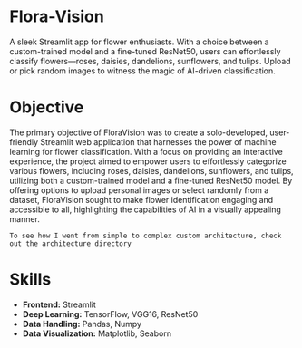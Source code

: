 # Flora-Vision
A sleek Streamlit app for flower enthusiasts. With a choice between a custom-trained model and a fine-tuned ResNet50, users can effortlessly classify flowers—roses, daisies, dandelions, sunflowers, and tulips. Upload or pick random images to witness the magic of AI-driven classification.

# Objective
The primary objective of FloraVision was to create a solo-developed, user-friendly Streamlit web application 
that harnesses the power of machine learning for flower classification. With a focus on providing an interactive 
experience, the project aimed to empower users to effortlessly categorize various flowers, including roses, daisies, 
dandelions, sunflowers, and tulips, utilizing both a custom-trained model and a fine-tuned ResNet50 model. By offering
options to upload personal images or select randomly from a dataset, FloraVision sought to make flower identification 
engaging and accessible to all, highlighting the capabilities of AI in a visually appealing manner.

```To see how I went from simple to complex custom architecture, check out the architecture directory```
# Skills
- **Frontend:** Streamlit
- **Deep Learning:** TensorFlow, VGG16, ResNet50
- **Data Handling:** Pandas, Numpy
- **Data Visualization:** Matplotlib, Seaborn
